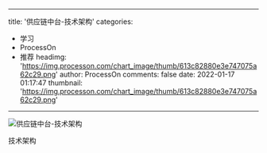 
---
title: '供应链中台-技术架构'
categories: 
 - 学习
 - ProcessOn
 - 推荐
headimg: 'https://img.processon.com/chart_image/thumb/613c82880e3e747075a62c29.png'
author: ProcessOn
comments: false
date: 2022-01-17 01:17:47
thumbnail: 'https://img.processon.com/chart_image/thumb/613c82880e3e747075a62c29.png'
---

<div>   
<img class="thumb" alt="供应链中台-技术架构" src="https://img.processon.com/chart_image/thumb/613c82880e3e747075a62c29.png" referrerpolicy="no-referrer">
<p>技术架构</p>  
</div>
            